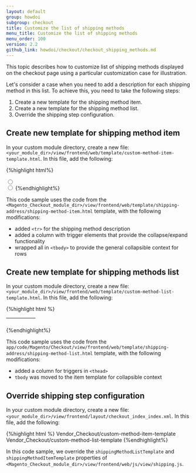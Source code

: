 ```yaml
---
layout: default
group: howdoi
subgroup: checkout
title: Customize the list of shipping methods
menu_title: Customize the list of shipping methods
menu_order: 100
version: 2.2
github_link: howdoi/checkout/checkout_shipping_methods.md
---
```


This topic describes how to customize list of shipping methods displayed on the checkout page using a particular customization case for illustration. 

Let's consider a case when you need  to add a description for each shipping method in this list. To achieve this, you need to take the following steps:

1. Create a new template for the shipping method item.
2. Create a new template for the shipping method list.
3. Override the shipping step configuration.


## Create new template for shipping method item

In your custom module directory, create a new file: `<your_module_dir>/view/frontend/web/template/custom-method-item-template.html`. In this file, add the following:

{%highlight html%}
<!-- Initialize collapsible binding -->
<tbody collapsible="as: '$collapsible_' + method.method_code">
    <tr class="row">
        <td class="col col-method">
            <input type="radio"
                   class="radio"
                   click="element.selectShippingMethod"
                   ifnot="method.error_message"
                   ko-checked="element.isSelected"
                   ko-value="method.carrier_code + '_' + method.method_code"
                   attr="'aria-labelledby': 'label_method_' + method.method_code + '_' + method.carrier_code + ' ' + 'label_carrier_' + method.method_code + '_' + method.carrier_code,
                        'checked': element.rates().length == 1 || element.isSelected" />
        </td>
        <td class="col col-price">
            <each args="element.getRegion('price')" render="" />
        </td>
        <td class="col col-method"
            attr="'id': 'label_method_' + method.method_code + '_' + method.carrier_code"
            text="method.method_title" />
        <td class="col col-carrier"
            attr="'id': 'label_carrier_' + method.method_code + '_' + method.carrier_code"
            text="method.carrier_title" />
        <!-- Column with collapsible trigger  -->
        <td class="col">
            <a toggleCollapsible="'$collapsible_' + method.method_code">
                <span data-bind="i18n: 'Info'"></span>
            </a>
        </td>
    </tr>
    <!-- Row for shipping method description -->
    <tr class="row" visible="$context['$collapsible_' + method.method_code].opened">
        <td class="col" colspan="5" i18n="'Some description.'"/>
    </tr>
    <tr class="row row-error"
        if="method.error_message">
        <td class="col col-error" colspan="5">
            <div role="alert" class="message error">
                <div text="method.error_message"></div>
            </div>
            <span class="no-display">
                <input type="radio"
                       attr="'value' : method.method_code, 'id': 's_method_' + method.method_code" />
            </span>
        </td>
    </tr>
</tbody>
{%endhighlight%}

This code sample uses the code from the  `<Magento_Checkout_module_dir>/view/frontend/web/template/shipping-address/shipping-method-item.html` template, with the following modifications:

* added `<tr>` for the shipping method description 
* added a column with trigger elements that provide the collapse/expand functionality
* wrapped all in `<tbody>` to provide the general collapsible context for rows

## Create new template for shipping methods list

In your custom module directory, create a new file: `<your_module_dir>/view/frontend/web/template/custom-method-list-template.html`. In this file, add the following:

{%highlight html %}
<div id="checkout-shipping-method-load">
    <table class="table-checkout-shipping-method">
        <thead>
        <tr class="row">
            <th class="col col-method" translate="'Select Method'"></th>
            <th class="col col-price" translate="'Price'"></th>
            <th class="col col-method" translate="'Method Title'"></th>
            <th class="col col-carrier" translate="'Carrier Title'"></th>
            <!-- Column for triggers -->
            <th class="col"></th>
        </tr>
        </thead>
        <!-- tbody was moved inside item template -->
        <!-- ko foreach: { data: rates(), as: 'method'} -->
        	<!--ko template: { name: element.shippingMethodItemTemplate} --><!-- /ko -->
        <!-- /ko -->
    </table>
</div>
{%endhighlight%}

This code sample uses the code from the `app/code/Magento/Checkout/view/frontend/web/template/shipping-address/shipping-method-list.html` template, with the following modifications:

* added a column for triggers in `<thead>` 
* `tbody` was moved to the item template for collapsible context

## Override shipping step configuration

In your custom module directory, create a new file: `<your_module_dir>/view/frontend/layout/checkout_index_index.xml`. In this file, add the following:

{%highlight html %}
<page xmlns:xsi="http://www.w3.org/2001/XMLSchema-instance" xsi:noNamespaceSchemaLocation="urn:magento:framework:View/Layout/etc/page_configuration.xsd">
    <body>
        <referenceBlock name="checkout.root">
            <arguments>
                <argument name="jsLayout" xsi:type="array">
                    <item name="components" xsi:type="array">
                        <item name="checkout" xsi:type="array">
                            <item name="children" xsi:type="array">
                                <item name="steps" xsi:type="array">
                                    <item name="children" xsi:type="array">
                                        <item name="shipping-step" xsi:type="array">
                                            <item name="children" xsi:type="array">
                                                <item name="shippingAddress" xsi:type="array">
                                                    <item name="config" xsi:type="array">
                                                        <item name="shippingMethodItemTemplate" xsi:type="string">Vendor_Checkout/custom-method-item-template</item>
                                                        <item name="shippingMethodListTemplate" xsi:type="string">Vendor_Checkout/custom-method-list-template</item>
                                                    </item>
                                                </item>
                                            </item>
                                        </item>
                                    </item>
                                </item>
                            </item>
                        </item>
                    </item>
                </argument>
            </arguments>
        </referenceBlock>
    </body>
</page>
{%endhighlight%}

In this code sample, we override the `shippingMethodListTemplate` and `shippingMethodItemTemplate` properties of `<Magento_Checkout_module_dir>/view/frontend/web/js/view/shipping.js`.
